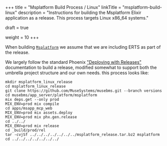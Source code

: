 +++
title = "Msplatform Build Process / Linux"
linkTitle = "msplatform-build-linux"
description = "Instructions for building the Msplatform Elixir application as a release.  This process targets Linux x86_64 systems."

draft = true

weight = 10
+++

When building <a href="/musebms/technical/system-components-list/#msplatform">`Msplatform`</a> we assume that we are including ERTS as part of the release.

We largely follow the standard Phoenix <a href="https://hexdocs.pm/phoenix/releases.html" target="_blank">"Deploying with Releases"</a> documentation to build a release, modified somewhat to support both the umbrella project structure and our own needs.  this process looks like:

```fish
mkdir msplatform_linux_release
cd msplatform_linux_release
git clone https://github.com/MuseSystems/musebms.git --branch versions
cd musebms/app_server/platform/msplatform
mix deps.get --only prod
MIX_ENV=prod mix compile
cd apps/msapp_mcp_web
MIX_ENV=prod mix assets.deploy
MIX_ENV=prod mix phx.gen.release
cd ../../
MIX_ENV=prod mix release
cd _build/prod/rel
tar -cvjSf ../../../../../../../msplatform_release.tar.bz2 msplatform
cd ../../../../../../../
```